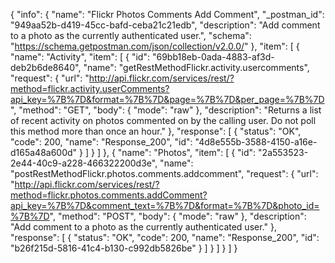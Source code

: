 {
  "info": {
    "name": "Flickr Photos Comments Add Comment",
    "_postman_id": "949aa52b-d419-45cc-bafd-ceba21c21edb",
    "description": "Add comment to a photo as the currently authenticated user.",
    "schema": "https://schema.getpostman.com/json/collection/v2.0.0/"
  },
  "item": [
    {
      "name": "Activity",
      "item": [
        {
          "id": "69bb18eb-0ada-4883-af3d-deb2b6de8640",
          "name": "getRestMethodFlickr.activity.usercomments",
          "request": {
            "url": "http://api.flickr.com/services/rest/?method=flickr.activity.userComments?api_key=%7B%7D&format=%7B%7D&page=%7B%7D&per_page=%7B%7D",
            "method": "GET",
            "body": {
              "mode": "raw"
            },
            "description": "Returns a list of recent activity on photos commented on by the calling user. Do not poll this method more than once an hour."
          },
          "response": [
            {
              "status": "OK",
              "code": 200,
              "name": "Response_200",
              "id": "4d8e555b-3588-4150-a16e-d165a48a600d"
            }
          ]
        }
      ]
    },
    {
      "name": "Photos",
      "item": [
        {
          "id": "2a553523-2e44-40c9-a228-466322200d3e",
          "name": "postRestMethodFlickr.photos.comments.addcomment",
          "request": {
            "url": "http://api.flickr.com/services/rest/?method=flickr.photos.comments.addComment?api_key=%7B%7D&comment_text=%7B%7D&format=%7B%7D&photo_id=%7B%7D",
            "method": "POST",
            "body": {
              "mode": "raw"
            },
            "description": "Add comment to a photo as the currently authenticated user."
          },
          "response": [
            {
              "status": "OK",
              "code": 200,
              "name": "Response_200",
              "id": "b26f215d-5816-41c4-b130-c992db5826be"
            }
          ]
        }
      ]
    }
  ]
}